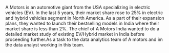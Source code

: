 A Motors is an automotive giant from the USA specializing in electric vehicles 
(EV). In the last 5 years, their market share rose to 25% in electric and hybrid 
vehicles segment in North America. As a part of their expansion plans, they wanted 
to launch their bestselling models in India where their market share is less than 2%. 
The chief of A Motors India wanted to do a detailed market study 
of existing EV/Hybrid market in India before proceeding further.As a task 
to the data analytics team of A motors and im  the data analyst 
working in this team.
